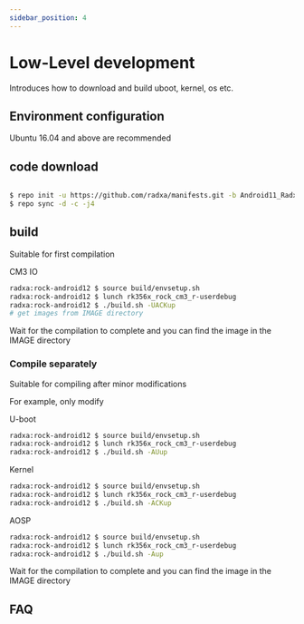 ```yaml
---
sidebar_position: 4
---
```


# Low-Level development

Introduces how to download and build uboot, kernel, os etc.

## Environment configuration

Ubuntu 16.04 and above are recommended

## code download

```bash

$ repo init -u https://github.com/radxa/manifests.git -b Android11_Radxa_rk12 -m rockchip-r-release.xml
$ repo sync -d -c -j4
```

## build

Suitable for first compilation

CM3 IO

```bash
radxa:rock-android12 $ source build/envsetup.sh
radxa:rock-android12 $ lunch rk356x_rock_cm3_r-userdebug
radxa:rock-android12 $ ./build.sh -UACKup
# get images from IMAGE directory
```

Wait for the compilation to complete and you can find the image in the IMAGE directory

### Compile separately

Suitable for compiling after minor modifications

For example, only modify

U-boot

```bash
radxa:rock-android12 $ source build/envsetup.sh
radxa:rock-android12 $ lunch rk356x_rock_cm3_r-userdebug
radxa:rock-android12 $ ./build.sh -AUup

```

Kernel

```bash
radxa:rock-android12 $ source build/envsetup.sh
radxa:rock-android12 $ lunch rk356x_rock_cm3_r-userdebug
radxa:rock-android12 $ ./build.sh -ACKup
```

AOSP

```bash
radxa:rock-android12 $ source build/envsetup.sh
radxa:rock-android12 $ lunch rk356x_rock_cm3_r-userdebug
radxa:rock-android12 $ ./build.sh -Aup
```

Wait for the compilation to complete and you can find the image in the IMAGE directory

## FAQ
